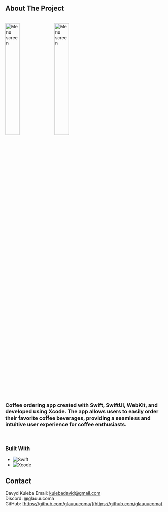 <!-- ABOUT THE PROJECT -->
## About The Project

<br/>
    <img src="https://github.com/glauuucoma/Home-Screen-Proto/assets/36370603/7763e95b-4ef9-499a-90f1-33c22ce39590" alt="Menu screen" width="30%">
    <img src="https://github.com/glauuucoma/Home-Screen-Proto/assets/36370603/57f9e8f1-9a5d-4106-8ebd-a89b2576d3fa" alt="Menu screen" width="30%">
<br/>

<h3>Coffee ordering app created with Swift, SwiftUI, WebKit, and developed using Xcode. 
The app allows users to easily order their favorite coffee beverages, providing a seamless and intuitive user experience for coffee enthusiasts.</h3>
<br/>

### Built With

* ![Swift](https://img.shields.io/badge/swift-F54A2A?style=for-the-badge&logo=swift&logoColor=white)
* ![Xcode](https://img.shields.io/badge/Xcode-007ACC?style=for-the-badge&logo=Xcode&logoColor=white)


<!-- CONTACT -->
## Contact

Davyd Kuleba
Email: kulebadavid@gmail.com <br/>
Discord: @glauuucoma <br/>
GitHub: [https://github.com/glauuucoma/](https://github.com/glauuucoma)<br/>
